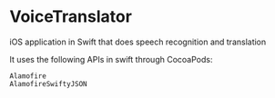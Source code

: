 # VoiceTranslator
 iOS application in Swift that does speech recognition and translation

 It uses the following APIs in swift through CocoaPods:
 ```
 Alamofire
 AlamofireSwiftyJSON
 ```
